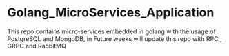 # Golang_MicroServices_Application
This repo contains micro-services embedded in golang with the usage of PostgreSQL and MongoDB, in Future weeks will update this repo with RPC , GRPC and RabbitMQ
